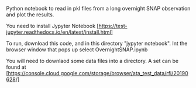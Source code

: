 Python notebook to read in pkl files from a long overnight SNAP observation and plot the results.

You need to install Jypyter Notebook [https://test-jupyter.readthedocs.io/en/latest/install.html]

To run, download this code, and in this directory "jypyter notebook". Int the browser window that pops up select OvernightSNAP.ipynb

You will need to downlaod some data files into a directory. A set can be found at [https://console.cloud.google.com/storage/browser/ata_test_data/rfi/20190628/]
